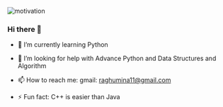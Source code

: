 
![motivation](https://images.wallpaperscraft.com/image/inscription_quote_motivation_127898_1920x1080.jpg)











### Hi there 👋




- 🌱 I’m currently learning Python
- 🤔 I’m looking for help with Advance Python and Data Structures and Algorithm
- 📫 How to reach me: 
gmail: raghumina11@gmail.com
 
- ⚡ Fun fact: C++ is easier than Java

